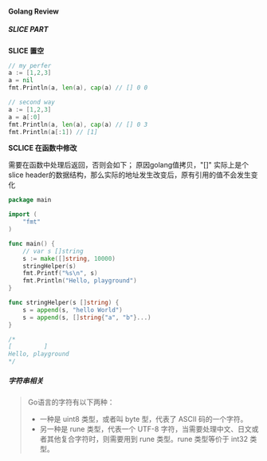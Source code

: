 #### Golang Review



##### SLICE PART

**SLICE 置空**

```go
// my perfer
a := [1,2,3]
a = nil
fmt.Println(a, len(a), cap(a) // [] 0 0

// second way
a := [1,2,3]
a = a[:0]
fmt.Println(a, len(a), cap(a) // [] 0 3
fmt.Println(a[:1]) // [1]
```

**SCLICE 在函数中修改**

需要在函数中处理后返回，否则会如下； 原因golang值拷贝，"[]" 实际上是个slice header的数据结构，那么实际的地址发生改变后，原有引用的值不会发生变化

```go
package main

import (
	"fmt"
)

func main() {
	// var s []string
	s := make([]string, 10000)
	stringHelper(s)
	fmt.Printf("%s\n", s)
	fmt.Println("Hello, playground")
}

func stringHelper(s []string) {
	s = append(s, "hello World")
	s = append(s, []string{"a", "b"}...)
}

/*
[         ]
Hello, playground
*/
```



##### 字符串相关



>Go语言的字符有以下两种：
>
>- 一种是 uint8 类型，或者叫 byte 型，代表了 ASCII 码的一个字符。
>- 另一种是 rune 类型，代表一个 UTF-8 字符，当需要处理中文、日文或者其他复合字符时，则需要用到 rune 类型。rune 类型等价于 int32 类型。